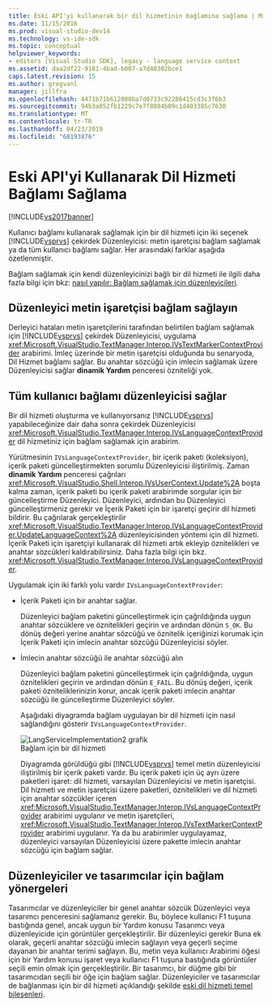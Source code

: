```yaml
---
title: Eski API'yi kullanarak bir dil hizmetinin bağlamına sağlama | Microsoft Docs
ms.date: 11/15/2016
ms.prod: visual-studio-dev14
ms.technology: vs-ide-sdk
ms.topic: conceptual
helpviewer_keywords:
- editors [Visual Studio SDK], legacy - language service context
ms.assetid: daa2df22-9181-4bad-b007-a7d40302bce1
caps.latest.revision: 15
ms.author: gregvanl
manager: jillfra
ms.openlocfilehash: 4471b71b612008ba7d0733c92286415cd3c3f6b3
ms.sourcegitcommit: 94b3a052fb1229c7e7f8804b09c1d403385c7630
ms.translationtype: MT
ms.contentlocale: tr-TR
ms.lasthandoff: 04/23/2019
ms.locfileid: "68193876"
---
```

# <a name="providing-a-language-service-context-by-using-the-legacy-api"></a>Eski API'yi Kullanarak Dil Hizmeti Bağlamı Sağlama
[!INCLUDE[vs2017banner](../includes/vs2017banner.md)]

Kullanıcı bağlamı kullanarak sağlamak için bir dil hizmeti için iki seçenek [!INCLUDE[vsprvs](../includes/vsprvs-md.md)] çekirdek Düzenleyicisi: metin işaretçisi bağlam sağlamak ya da tüm kullanıcı bağlamı sağlar. Her arasındaki farklar aşağıda özetlenmiştir.  
  
 Bağlam sağlamak için kendi düzenleyicinizi bağlı bir dil hizmeti ile ilgili daha fazla bilgi için bkz: [nasıl yapılır: Bağlam sağlamak için düzenleyicileri](../extensibility/how-to-provide-context-for-editors.md).  
  
## <a name="provide-text-marker-context-to-the-editor"></a>Düzenleyici metin işaretçisi bağlam sağlayın  
 Derleyici hataları metin işaretçilerini tarafından belirtilen bağlam sağlamak için [!INCLUDE[vsprvs](../includes/vsprvs-md.md)] çekirdek Düzenleyicisi, uygulama <xref:Microsoft.VisualStudio.TextManager.Interop.IVsTextMarkerContextProvider> arabirimi. İmleç üzerinde bir metin işaretçisi olduğunda bu senaryoda, Dil Hizmet bağlamı sağlar. Bu anahtar sözcüğü için imlecin sağlamak üzere Düzenleyicisi sağlar **dinamik Yardım** penceresi özniteliği yok.  
  
## <a name="provide-all-user-context-to-the-editor"></a>Tüm kullanıcı bağlamı düzenleyicisi sağlar  
 Bir dil hizmeti oluşturma ve kullanıyorsanız [!INCLUDE[vsprvs](../includes/vsprvs-md.md)] yapabileceğinize dair daha sonra çekirdek Düzenleyicisi <xref:Microsoft.VisualStudio.TextManager.Interop.IVsLanguageContextProvider> dil hizmetiniz için bağlam sağlamak için arabirim.  
  
 Yürütmesinin `IVsLanguageContextProvider`, bir içerik paketi (koleksiyon), içerik paketi güncelleştirmekten sorumlu Düzenleyicisi iliştirilmiş. Zaman **dinamik Yardım** penceresi çağrıları <xref:Microsoft.VisualStudio.Shell.Interop.IVsUserContext.Update%2A> boşta kalma zaman, içerik paketi bu içerik paketi arabirimde sorgular için bir güncelleştirme Düzenleyici. Düzenleyici, ardından bu Düzenleyici güncelleştirmeniz gerekir ve İçerik Paketi için bir işaretçi geçirir dil hizmeti bildirir. Bu çağrılarak gerçekleştirilir <xref:Microsoft.VisualStudio.TextManager.Interop.IVsLanguageContextProvider.UpdateLanguageContext%2A> düzenleyicisinden yöntemi için dil hizmeti. İçerik Paketi için işaretçiyi kullanarak dil hizmeti artık ekleyip öznitelikleri ve anahtar sözcükleri kaldırabilirsiniz. Daha fazla bilgi için bkz. <xref:Microsoft.VisualStudio.TextManager.Interop.IVsLanguageContextProvider>.  
  
 Uygulamak için iki farklı yolu vardır `IVsLanguageContextProvider`:  
  
- İçerik Paketi için bir anahtar sağlar.  
  
   Düzenleyici bağlam paketini güncelleştirmek için çağrıldığında uygun anahtar sözcüklere ve öznitelikleri geçirin ve ardından dönün `S_OK`. Bu dönüş değeri yerine anahtar sözcüğü ve öznitelik içeriğinizi korumak için İçerik Paketi için imlecin anahtar sözcüğü Düzenleyicisi söyler.  
  
- İmlecin anahtar sözcüğü ile anahtar sözcüğü alın  
  
   Düzenleyici bağlam paketini güncelleştirmek için çağrıldığında, uygun öznitelikleri geçirin ve ardından dönün `E_FAIL`. Bu dönüş değeri, içerik paketi özniteliklerinizin korur, ancak içerik paketi imlecin anahtar sözcüğü ile güncelleştirme Düzenleyici söyler.  
  
  Aşağıdaki diyagramda bağlam uygulayan bir dil hizmeti için nasıl sağlandığını gösterir `IVsLanguageContextProvider`.  
  
  ![LangServiceImplementation2 grafik](../extensibility/media/vslanguageservice2.gif "vsLanguageService2")  
  Bağlam için bir dil hizmeti  
  
  Diyagramda görüldüğü gibi [!INCLUDE[vsprvs](../includes/vsprvs-md.md)] temel metin düzenleyicisi iliştirilmiş bir içerik paketi vardır. Bu içerik paketi için üç ayrı üzere paketleri işaret: dil hizmeti, varsayılan Düzenleyicisi ve metin işaretçisi. Dil hizmeti ve metin işaretçisi üzere paketleri, öznitelikleri ve dil hizmeti için anahtar sözcükler içeren <xref:Microsoft.VisualStudio.TextManager.Interop.IVsLanguageContextProvider> arabirimi uygulanır ve metin işaretçileri, <xref:Microsoft.VisualStudio.TextManager.Interop.IVsTextMarkerContextProvider> arabirimi uygulanır. Ya da bu arabirimler uygulayamaz, düzenleyici varsayılan Düzenleyicisi üzere pakette imlecin anahtar sözcüğü için bağlam sağlar.  
  
## <a name="context-guidelines-for-editors-and-designers"></a>Düzenleyiciler ve tasarımcılar için bağlam yönergeleri  
 Tasarımcılar ve düzenleyiciler bir genel anahtar sözcük Düzenleyici veya tasarımcı penceresini sağlamanız gerekir. Bu, böylece kullanıcı F1 tuşuna bastığında genel, ancak uygun bir Yardım konusu Tasarımcı veya düzenleyicide için görüntüler gerçekleştirilir. Bir düzenleyici gerekir Buna ek olarak, geçerli anahtar sözcüğü imlecin sağlayın veya geçerli seçime dayanan bir anahtar terimi sağlayın. Bu, metin veya kullanıcı Arabirimi öğesi için bir Yardım konusu işaret veya kullanıcı F1 tuşuna bastığında görüntüler seçili emin olmak için gerçekleştirilir. Bir tasarımcı, bir düğme gibi bir tasarımcıdan seçili bir öğe için bağlam sağlar. Düzenleyiciler ve tasarımcılar de bağlanması için bir dil hizmeti açıklandığı şekilde [eski dil hizmeti temel bileşenleri](../extensibility/internals/legacy-language-service-essentials.md).
